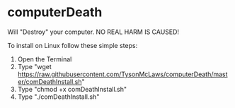 # computerDeath
Will "Destroy" your computer.  NO REAL HARM IS CAUSED!

To install on Linux follow these simple steps:
  1) Open the Terminal
  2) Type "wget https://raw.githubusercontent.com/TysonMcLaws/computerDeath/master/comDeathInstall.sh"
  3) Type "chmod +x comDeathInstall.sh"
  4) Type "./comDeathInstall.sh"
